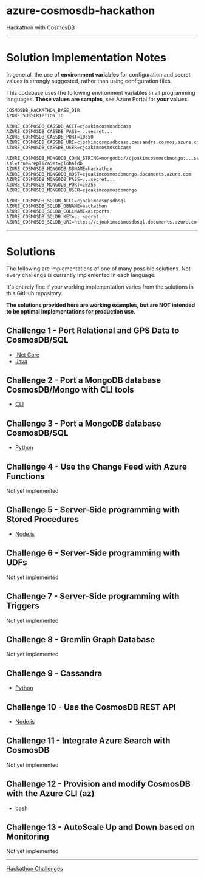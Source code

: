 # azure-cosmosdb-hackathon

Hackathon with CosmosDB

---

# Solution Implementation Notes

In general, the use of **environment variables** for configuration and secret values
is strongly suggested, rather than using configuration files.

This codebase uses the following environment variables in all programming languages.
**These values are samples**, see Azure Portal for **your values**.

```
COSMOSDB_HACKATHON_BASE_DIR
AZURE_SUBSCRIPTION_ID

AZURE_COSMOSDB_CASSDB_ACCT=cjoakimcosmosdbcass
AZURE_COSMOSDB_CASSDB_PASS=...secret...
AZURE_COSMOSDB_CASSDB_PORT=10350
AZURE_COSMOSDB_CASSDB_URI=cjoakimcosmosdbcass.cassandra.cosmos.azure.com
AZURE_COSMOSDB_CASSDB_USER=cjoakimcosmosdbcass

AZURE_COSMOSDB_MONGODB_CONN_STRING=mongodb://cjoakimcosmosdbmongo:...secret...@cjoakimcosmosdbmongo.documents.azure.com:10255/?ssl=true&replicaSet=globaldb
AZURE_COSMOSDB_MONGODB_DBNAME=hackathon
AZURE_COSMOSDB_MONGODB_HOST=cjoakimcosmosdbmongo.documents.azure.com
AZURE_COSMOSDB_MONGODB_PASS=...secret...
AZURE_COSMOSDB_MONGODB_PORT=10255
AZURE_COSMOSDB_MONGODB_USER=cjoakimcosmosdbmongo

AZURE_COSMOSDB_SQLDB_ACCT=cjoakimcosmosdbsql
AZURE_COSMOSDB_SQLDB_DBNAME=hackathon
AZURE_COSMOSDB_SQLDB_COLLNAME=airports
AZURE_COSMOSDB_SQLDB_KEY=...secret...
AZURE_COSMOSDB_SQLDB_URI=https://cjoakimcosmosdbsql.documents.azure.com:443/
```

---

# Solutions

The following are implementations of one of many possible solutions.
Not every challenge is currently implemented in each language.

It's entirely fine if your working implementation varies from the solutions
in this GitHub repository.

**The solutions provided here are working examples, but are NOT intended
to be optimal implementations for production use.**

## Challenge 1 - Port Relational and GPS Data to CosmosDB/SQL

- [.Net Core](challenge1/dotnetcore/notes.md)
- [Java](java/challenge1.md)

## Challenge 2 - Port a MongoDB database CosmosDB/Mongo with CLI tools

- [CLI](challenge2/cli/notes.md)

## Challenge 3 - Port a MongoDB database CosmosDB/SQL

- [Python](python/challenge3.md)

## Challenge 4 - Use the Change Feed with Azure Functions

Not yet implemented

## Challenge 5 - Server-Side programming with Stored Procedures

- [Node.js](node/challenge5.md)

## Challenge 6 - Server-Side programming with UDFs

Not yet implemented

## Challenge 7 - Server-Side programming with Triggers

Not yet implemented

## Challenge 8 - Gremlin Graph Database

Not yet implemented

## Challenge 9 - Cassandra

- [Python](python/challenge9.md)

## Challenge 10 - Use the CosmosDB REST API

- [Node.js](node/challenge10.md)

## Challenge 11 - Integrate Azure Search with CosmosDB

Not yet implemented

## Challenge 12 - Provision and modify CosmosDB with the Azure CLI (az)

- [bash](az_cli/provision_sql_db.sh)

## Challenge 13 - AutoScale Up and Down based on Monitoring

Not yet implemented

---

[Hackathon Challenges](challenges.md)
